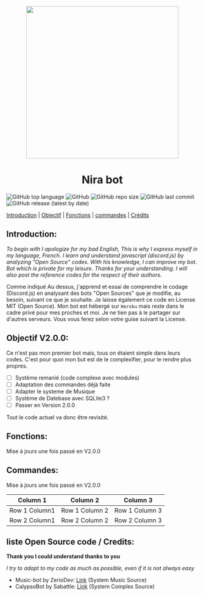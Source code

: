 <p align="center">
  <img width="400" src="https://user-images.githubusercontent.com/86933695/126408105-7c10e7fe-5999-4259-b360-8b470267b15e.png">
</p>

<h1 align="center">Nira bot</h1>

![GitHub top language](https://img.shields.io/github/languages/top/KhaeAhra/Nira-bot?color=%2300&logo=javascript) ![GitHub](https://img.shields.io/github/license/KhaeAhra/Nira-bot?logo=LICENSE) ![GitHub repo size](https://img.shields.io/github/repo-size/KhaeAhra/Nira-bot?color=%2300ff0&logo=GitHub)  ![GitHub last commit](https://img.shields.io/github/last-commit/KhaeAhra/Nira-bot?color=%2300ff0&logo=Github) ![GitHub release (latest by date)](https://img.shields.io/github/v/release/KhaeAhra/Nira-bot?logo=GitHub)

[Introduction](https://github.com/KhaeAhra/Nira-bot#introduction) | [Objectif](https://github.com/KhaeAhra/Nira-bot#objectif-v200) | [Fonctions](https://github.com/KhaeAhra/Nira-bot#fonctions) | [commandes](https://github.com/KhaeAhra/Nira-bot#commandes) | [Crédits](https://github.com/KhaeAhra/Nira-bot#liste-open-source-code--credits)
##
## Introduction:
*To begin with I apologize for my bad English, This is why I express myself in my language, French.
I learn and understand javascript (discord.js) by analyzing "Open Source" codes. With his knowledge, I can improve my bot. Bot which is private for my leisure.
Thanks for your understanding. I will also post the reference codes for the respect of their authors.* 

Comme indiqué Au dessus, j'apprend et essai de comprendre le codage (Discord.js) en analysant des bots "Open Sources" que je modifie, au besoin, suivant ce que je souhaite.
Je laisse également ce code en License MIT (Open Source). Mon bot est hébergé sur ``Heroku`` mais reste dans le cadre privé pour mes proches et moi. Je ne tien pas à le partager sur d'autres serveurs. Vous vous ferez selon votre guise suivant la License.
##
## Objectif V2.0.0:

Ce n'est pas mon premier bot mais, tous on étaient simple dans leurs codes. C'est pour quoi mon but est de le complexifier, pour le rendre plus propres. 
- [ ] Système remanié (code complexe avec modules)
- [ ] Adaptation des commandes déjà faite
- [ ] Adapter le systeme de Musique 
- [ ] Système de Datebase avec SQLite3 ?
- [ ] Passer en Version 2.0.0

Tout le code actuel va donc être revisité.
##
## Fonctions:

Mise à jours une fois passé en V2.0.0
##
## Commandes:
Mise à jours une fois passé en V2.0.0

|Column 1|Column 2|Column 3|
|:---:|:---:|:---:|
|Row 1 Column1| Row 1 Column 2| Row 1 Column 3|
|Row 2 Column1| Row 2 Column 2| Row 2 Column 3|
##
## liste Open Source code / Credits:

**Thank you I could understand thanks to you**

*I try to adapt to my code as much as possible, even if it is not always easy*

- Music-bot by ZerioDev: [Link](https://github.com/ZerioDev/Music-bot) (System Music Source)
- CalypsoBot by Sabattle: [Link](https://github.com/sabattle/CalypsoBot) (System Complex Source)
##
